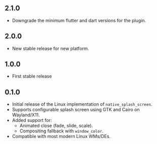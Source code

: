 ## 2.1.0

- Downgrade the minimum flutter and dart versions for the plugin.

## 2.0.0

- New stable release for new platform.

## 1.0.0

- First stable release

## 0.1.0

- Initial release of the Linux implementation of `native_splash_screen`.
- Supports configurable splash screen using GTK and Cairo on Wayland/X11.
- Added support for:
  - Animated close (fade, slide, scale).
  - Compositing fallback with `window_color`.
- Compatible with most modern Linux WMs/DEs.
